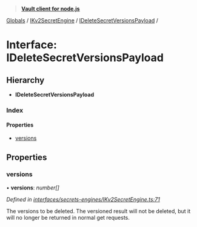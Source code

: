 > **[Vault client for node.js](../README.md)**

[Globals](../globals.md) / [IKv2SecretEngine](../modules/ikv2secretengine.md) / [IDeleteSecretVersionsPayload](ikv2secretengine.ideletesecretversionspayload.md) /

# Interface: IDeleteSecretVersionsPayload

## Hierarchy

* **IDeleteSecretVersionsPayload**

### Index

#### Properties

* [versions](ikv2secretengine.ideletesecretversionspayload.md#versions)

## Properties

###  versions

• **versions**: *number[]*

*Defined in [interfaces/secrets-engines/IKv2SecretEngine.ts:71](https://github.com/theogravity/vault-tacular/blob/13bcf09/src/interfaces/secrets-engines/IKv2SecretEngine.ts#L71)*

The versions to be deleted. The versioned result will not be deleted, but it will no longer be
returned in normal get requests.